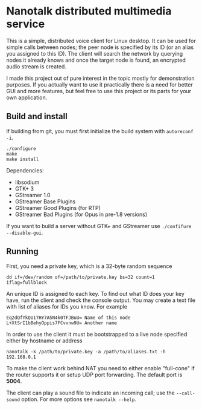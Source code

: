 Nanotalk distributed multimedia service
=======================================

This is a simple, distributed voice client for Linux desktop.
It can be used for simple calls between nodes;
the peer node is specified by its ID (or an alias you assigned to this ID).
The client will search the network by querying nodes it already knows and once the target node is found,
an encrypted audio stream is created.

I made this project out of pure interest in the topic mostly for demonstration purposes.
If you actually want to use it practically there is a need for better GUI and more features,
but feel free to use this project or its parts for your own application.

Build and install
---------------------------------------

If building from git, you must first initialize the build system with `autoreconf -i`.

    ./configure
    make
    make install

Dependencies:

 * libsodium
 * GTK+ 3
 * GStreamer 1.0
 * GStreamer Base Plugins
 * GStreamer Good Plugins (for RTP)
 * GStreamer Bad Plugins (for Opus in pre-1.8 versions)

If you want to build a server without GTK+ and GStreamer use `./confifure --disable-gui`.

Running
---------------------------------------

First, you need a private key, which is a 32-byte random sequence

    dd if=/dev/random of=/path/to/private.key bs=32 count=1 iflag=fullblock

An unique ID is assigned to each key.
To find out what ID does your key have, run the client and check the console output.
You may create a text file with list of aliases for IDs you know. For example

    Eq2dQfYkQU17HY7A5N4k0TFJBuU= Name of this node
    L+XtSrI1bBehyOppis7FCvvnw9U= Another name

In order to use the client it must be bootstrapped to a live node specified either by hostname or address

    nanotalk -k /path/to/private.key -a /path/to/aliases.txt -h 192.168.0.1

To make the client work behind NAT you need to either enable "full-cone" if the router supports it
or setup UDP port forwarding. The default port is **5004**.

The client can play a sound file to indicate an incoming call; use the `--call-sound` option.
For more options see `nanotalk --help`.
